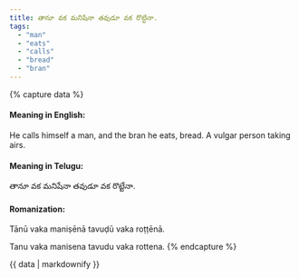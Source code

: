 ```yaml
---
title: తానూ వక మనిషేనా తవుడూ వక రొట్టేనా.
tags:
  - "man"
  - "eats"
  - "calls"
  - "bread"
  - "bran"
---
```


{% capture data %}
#### Meaning in English:
He calls himself a man, and the bran he eats, bread.
A vulgar person taking airs.

#### Meaning in Telugu:
తానూ వక మనిషేనా తవుడూ వక రొట్టేనా.

#### Romanization:
Tānū vaka maniṣēnā tavuḍū vaka roṭṭēnā.

Tanu vaka manisena tavudu vaka rottena.
{% endcapture %}

{{ data | markdownify }}

